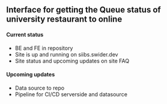 ## Interface for getting the Queue status of university restaurant to online

#### Current status

- BE and FE in repository
- Site is up and running on siibs.swider.dev
- Site status and upcoming updates on site FAQ

#### Upcoming updates

- Data source to repo
- Pipeline for CI/CD serverside and datasource
